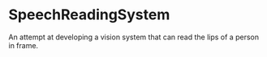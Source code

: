 # SpeechReadingSystem
An attempt at developing a vision system that can read the lips of a person in frame.

